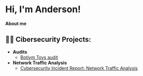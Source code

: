 <h1>Hi, I'm Anderson! </h1>
  <b>About me</b>

<h2>👨‍💻 Cibersecurity Projects:</h2>

- <b>Audits</b>
  - [Botiym Toys audit](https://github.com/)
- <b>Network Traffic Analysis</b>
  - [Cybersecurity Incident Report: Network Traffic Analysis](https://github.com/)

